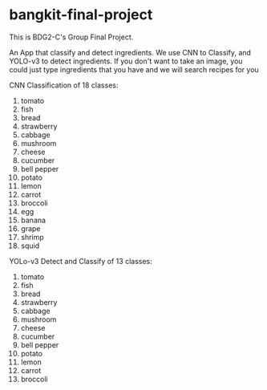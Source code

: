 # bangkit-final-project
This is BDG2-C's Group Final Project.

An App that classify and detect ingredients.
We use CNN to Classify, and YOLO-v3 to detect ingredients.
If you don't want to take an image, you could just type ingredients that you have and we will search recipes for you

CNN Classification of 18 classes:
1. tomato
2. fish
3. bread
4. strawberry
5. cabbage
6. mushroom
7. cheese
8. cucumber
9. bell pepper
10. potato
11. lemon
12. carrot 
13. broccoli
14. egg
15. banana
16. grape
17. shrimp
18. squid


YOLo-v3 Detect and Classify of 13 classes:
1. tomato
2. fish
3. bread
4. strawberry
5. cabbage
6. mushroom
7. cheese
8. cucumber
9. bell pepper
10. potato
11. lemon
12. carrot 
13. broccoli
